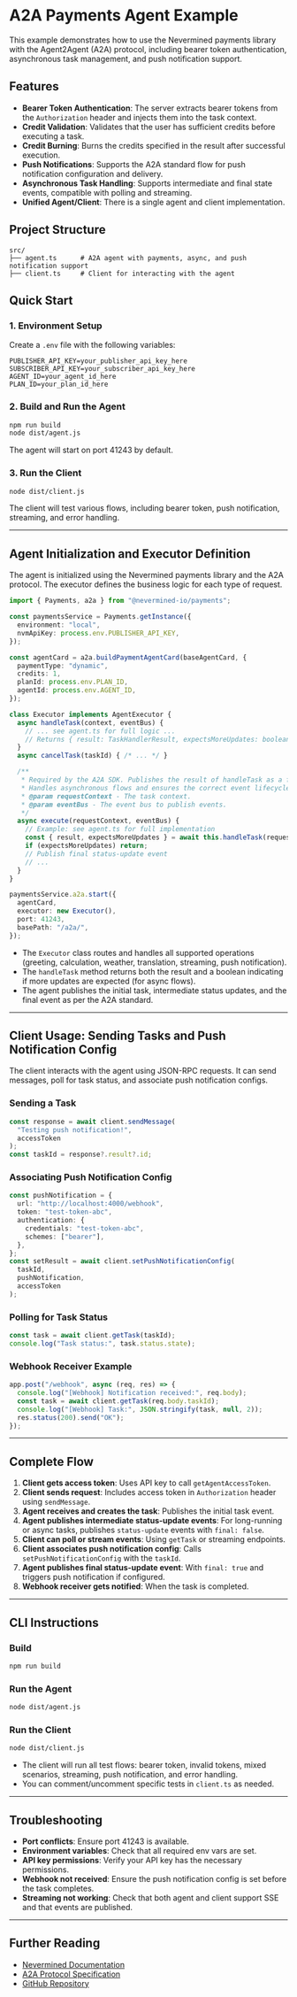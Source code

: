 # A2A Payments Agent Example

This example demonstrates how to use the Nevermined payments library with the Agent2Agent (A2A) protocol, including bearer token authentication, asynchronous task management, and push notification support.

## Features

- **Bearer Token Authentication**: The server extracts bearer tokens from the `Authorization` header and injects them into the task context.
- **Credit Validation**: Validates that the user has sufficient credits before executing a task.
- **Credit Burning**: Burns the credits specified in the result after successful execution.
- **Push Notifications**: Supports the A2A standard flow for push notification configuration and delivery.
- **Asynchronous Task Handling**: Supports intermediate and final state events, compatible with polling and streaming.
- **Unified Agent/Client**: There is a single agent and client implementation.

## Project Structure

```
src/
├── agent.ts      # A2A agent with payments, async, and push notification support
├── client.ts     # Client for interacting with the agent
```

## Quick Start

### 1. Environment Setup

Create a `.env` file with the following variables:

```env
PUBLISHER_API_KEY=your_publisher_api_key_here
SUBSCRIBER_API_KEY=your_subscriber_api_key_here
AGENT_ID=your_agent_id_here
PLAN_ID=your_plan_id_here
```

### 2. Build and Run the Agent

```bash
npm run build
node dist/agent.js
```

The agent will start on port 41243 by default.

### 3. Run the Client

```bash
node dist/client.js
```

The client will test various flows, including bearer token, push notification, streaming, and error handling.

---

## Agent Initialization and Executor Definition

The agent is initialized using the Nevermined payments library and the A2A protocol. The executor defines the business logic for each type of request.

```typescript
import { Payments, a2a } from "@nevermined-io/payments";

const paymentsService = Payments.getInstance({
  environment: "local",
  nvmApiKey: process.env.PUBLISHER_API_KEY,
});

const agentCard = a2a.buildPaymentAgentCard(baseAgentCard, {
  paymentType: "dynamic",
  credits: 1,
  planId: process.env.PLAN_ID,
  agentId: process.env.AGENT_ID,
});

class Executor implements AgentExecutor {
  async handleTask(context, eventBus) {
    // ... see agent.ts for full logic ...
    // Returns { result: TaskHandlerResult, expectsMoreUpdates: boolean }
  }
  async cancelTask(taskId) { /* ... */ }

  /**
   * Required by the A2A SDK. Publishes the result of handleTask as a final status-update event.
   * Handles asynchronous flows and ensures the correct event lifecycle.
   * @param requestContext - The task context.
   * @param eventBus - The event bus to publish events.
   */
  async execute(requestContext, eventBus) {
    // Example: see agent.ts for full implementation
    const { result, expectsMoreUpdates } = await this.handleTask(requestContext, eventBus);
    if (expectsMoreUpdates) return;
    // Publish final status-update event
    // ...
  }
}

paymentsService.a2a.start({
  agentCard,
  executor: new Executor(),
  port: 41243,
  basePath: "/a2a/",
});
```

- The `Executor` class routes and handles all supported operations (greeting, calculation, weather, translation, streaming, push notification).
- The `handleTask` method returns both the result and a boolean indicating if more updates are expected (for async flows).
- The agent publishes the initial task, intermediate status updates, and the final event as per the A2A standard.

---

## Client Usage: Sending Tasks and Push Notification Config

The client interacts with the agent using JSON-RPC requests. It can send messages, poll for task status, and associate push notification configs.

### Sending a Task

```typescript
const response = await client.sendMessage(
  "Testing push notification!",
  accessToken
);
const taskId = response?.result?.id;
```

### Associating Push Notification Config

```typescript
const pushNotification = {
  url: "http://localhost:4000/webhook",
  token: "test-token-abc",
  authentication: {
    credentials: "test-token-abc",
    schemes: ["bearer"],
  },
};
const setResult = await client.setPushNotificationConfig(
  taskId,
  pushNotification,
  accessToken
);
```

### Polling for Task Status

```typescript
const task = await client.getTask(taskId);
console.log("Task status:", task.status.state);
```

### Webhook Receiver Example

```typescript
app.post("/webhook", async (req, res) => {
  console.log("[Webhook] Notification received:", req.body);
  const task = await client.getTask(req.body.taskId);
  console.log("[Webhook] Task:", JSON.stringify(task, null, 2));
  res.status(200).send("OK");
});
```

---

## Complete Flow

1. **Client gets access token**: Uses API key to call `getAgentAccessToken`.
2. **Client sends request**: Includes access token in `Authorization` header using `sendMessage`.
3. **Agent receives and creates the task**: Publishes the initial task event.
4. **Agent publishes intermediate status-update events**: For long-running or async tasks, publishes `status-update` events with `final: false`.
5. **Client can poll or stream events**: Using `getTask` or streaming endpoints.
6. **Client associates push notification config**: Calls `setPushNotificationConfig` with the `taskId`.
7. **Agent publishes final status-update event**: With `final: true` and triggers push notification if configured.
8. **Webhook receiver gets notified**: When the task is completed.

---

## CLI Instructions

### Build

```bash
npm run build
```

### Run the Agent

```bash
node dist/agent.js
```

### Run the Client

```bash
node dist/client.js
```

- The client will run all test flows: bearer token, invalid tokens, mixed scenarios, streaming, push notification, and error handling.
- You can comment/uncomment specific tests in `client.ts` as needed.

---

## Troubleshooting

- **Port conflicts**: Ensure port 41243 is available.
- **Environment variables**: Check that all required env vars are set.
- **API key permissions**: Verify your API key has the necessary permissions.
- **Webhook not received**: Ensure the push notification config is set before the task completes.
- **Streaming not working**: Check that both agent and client support SSE and that events are published.

---

## Further Reading
- [Nevermined Documentation](https://docs.nevermined.app)
- [A2A Protocol Specification](https://a2aproject.github.io/A2A/latest)
- [GitHub Repository](https://github.com/nevermined-io/payments) 